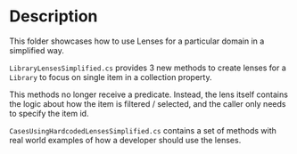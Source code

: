 # Description
This folder showcases how to use Lenses for a particular domain in a simplified way.

`LibraryLensesSimplified.cs` provides 3 new methods to create lenses for a `Library` to focus on single item in a collection property.

This methods no longer receive a predicate. Instead, the lens itself contains the logic about how the item is filtered / selected, and the caller only needs to specify the item id.

`CasesUsingHardcodedLensesSimplified.cs` contains a set of methods with real world examples of how a developer should use the lenses.